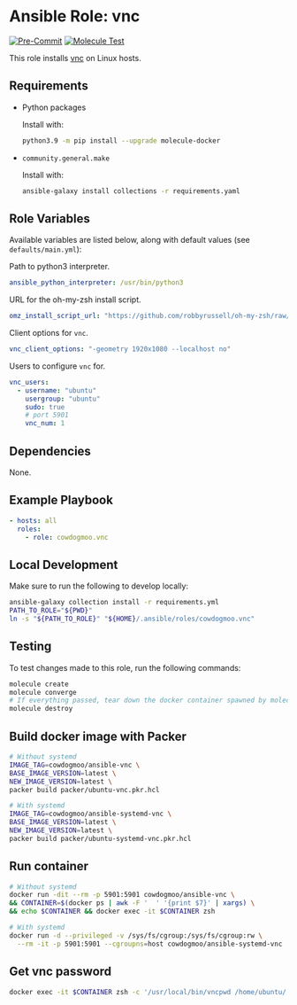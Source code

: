 # Ansible Role: vnc

[![Pre-Commit](https://github.com/cowdogmoo/ansible-vnc/actions/workflows/pre-commit.yaml/badge.svg)](https://github.com/cowdogmoo/ansible-vnc/actions/workflows/pre-commit.yaml)
[![Molecule Test](https://github.com/cowdogmoo/ansible-vnc/actions/workflows/molecule.yaml/badge.svg)](https://github.com/cowdogmoo/ansible-vnc/actions/workflows/molecule.yaml)

This role installs [vnc](https://github.com/cowdogmoo/vnc) on Linux hosts.

## Requirements

- Python packages

  Install with:

  ```bash
  python3.9 -m pip install --upgrade molecule-docker
  ```

- `community.general.make`

  Install with:

  ```bash
  ansible-galaxy install collections -r requirements.yaml
  ```

## Role Variables

Available variables are listed below, along with default values (see `defaults/main.yml`):

Path to python3 interpreter.

```yaml
ansible_python_interpreter: /usr/bin/python3
```

URL for the oh-my-zsh install script.

```yaml
omz_install_script_url: "https://github.com/robbyrussell/oh-my-zsh/raw/master/tools/install.sh"
```

Client options for `vnc`.

```yaml
vnc_client_options: "-geometry 1920x1080 --localhost no"
```

Users to configure `vnc` for.

```yaml
vnc_users:
  - username: "ubuntu"
    usergroup: "ubuntu"
    sudo: true
    # port 5901
    vnc_num: 1
```

## Dependencies

None.

## Example Playbook

```yaml
- hosts: all
  roles:
    - role: cowdogmoo.vnc
```

## Local Development

Make sure to run the following to develop locally:

```bash
ansible-galaxy collection install -r requirements.yml
PATH_TO_ROLE="${PWD}"
ln -s "${PATH_TO_ROLE}" "${HOME}/.ansible/roles/cowdogmoo.vnc"
```

## Testing

To test changes made to this role, run the following commands:

```bash
molecule create
molecule converge
# If everything passed, tear down the docker container spawned by molecule:
molecule destroy
```

## Build docker image with Packer

```bash
# Without systemd
IMAGE_TAG=cowdogmoo/ansible-vnc \
BASE_IMAGE_VERSION=latest \
NEW_IMAGE_VERSION=latest \
packer build packer/ubuntu-vnc.pkr.hcl

# With systemd
IMAGE_TAG=cowdogmoo/ansible-systemd-vnc \
BASE_IMAGE_VERSION=latest \
NEW_IMAGE_VERSION=latest \
packer build packer/ubuntu-systemd-vnc.pkr.hcl
```

## Run container

```bash
# Without systemd
docker run -dit --rm -p 5901:5901 cowdogmoo/ansible-vnc \
&& CONTAINER=$(docker ps | awk -F '  ' '{print $7}' | xargs) \
&& echo $CONTAINER && docker exec -it $CONTAINER zsh

# With systemd
docker run -d --privileged -v /sys/fs/cgroup:/sys/fs/cgroup:rw \
  --rm -it -p 5901:5901 --cgroupns=host cowdogmoo/ansible-systemd-vnc
```

## Get vnc password

```bash
docker exec -it $CONTAINER zsh -c '/usr/local/bin/vncpwd /home/ubuntu/.vnc/passwd'
```

<!-- TODO: github actions -->
<!-- TODO: Figure out how to push to github container registry -->
